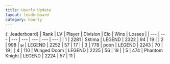 ```yaml
---
title: Hourly Update
layout: leaderboard
category: hourly
---
```


{: .leaderboard}
| Rank | LV | Player | Division | Elo | Wins | Losses |
| --- | --- | --- | --- | --- | --- | --- |
| <span data-change="0">1</span> | 2281 | <span title="ID: 353063">Sktima</span> | LEGEND | <span data-change="0">2322</span> | <span data-change="0">94</span> | <span data-change="0">19</span> |
| <span data-change="0">2</span> | 998 | <span title="ID: 402846">ы</span> | LEGEND | <span data-change="0">2252</span> | <span data-change="0">57</span> | <span data-change="0">17</span> |
| <span data-change="0">3</span> | 778 | <span title="ID: 540690">poon</span> | LEGEND | <span data-change="8">2243</span> | <span data-change="1">70</span> | <span data-change="0">19</span> |
| <span data-change="0">4</span> | 110 | <span title="ID: 744396">Winged Doom</span> | LEGEND | <span data-change="0">2225</span> | <span data-change="0">56</span> | <span data-change="0">19</span> |
| <span data-change="0">5</span> | 474 | <span title="ID: 742939">Phantom Knight</span> | LEGEND | <span data-change="0">2224</span> | <span data-change="0">57</span> | <span data-change="0">11</span> |